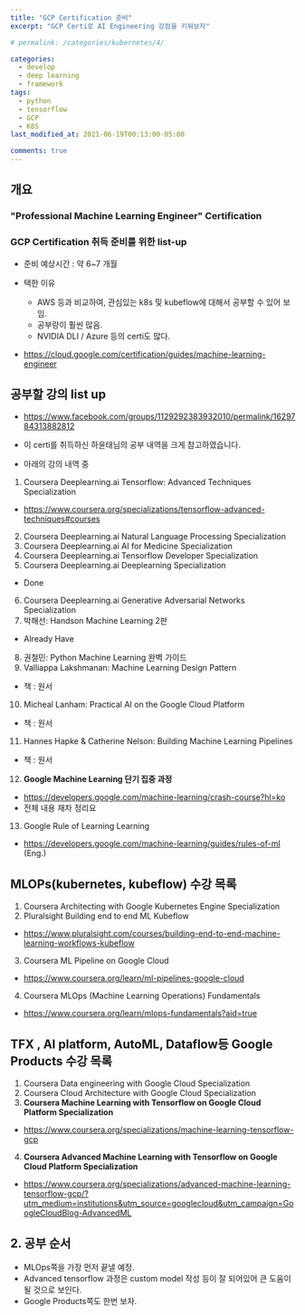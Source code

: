```yaml
---
title: "GCP Certification 준비"
excerpt: "GCP Certi로 AI Engineering 강점을 키워보자"

# permalink: /categories/kubernetes/4/

categories:
  - develop
  - deep learning
  - framework
tags:
  - python
  - tensorflow
  - GCP
  - K8S
last_modified_at: 2021-06-19T00:13:00-05:00

comments: true
---
```


## 개요

### "Professional Machine Learning Engineer" Certification

### GCP Certification 취득 준비를 위한 list-up

- 준비 예상시간 : 약 6~7 개월

- 택한 이유

  - AWS 등과 비교하여, 관심있는 k8s 및 kubeflow에 대해서 공부할 수 있어 보임.
  - 공부량이 훨씬 많음.
  - NVIDIA DLI / Azure 등의 certi도 많다.

- https://cloud.google.com/certification/guides/machine-learning-engineer

## 공부할 강의 list up

- https://www.facebook.com/groups/1129292383932010/permalink/1629784313882812
- 이 certi를 취득하신 하윤태님의 공부 내역을 크게 참고하였습니다.

- 아래의 강의 내역 중

1. Coursera Deeplearning.ai Tensorflow: Advanced Techniques Specialization

- https://www.coursera.org/specializations/tensorflow-advanced-techniques#courses

2. Coursera Deeplearning.ai Natural Language Processing Specialization
3. Coursera Deeplearning.ai AI for Medicine Specialization
4. Coursera Deeplearning.ai Tensorflow Developer Specialization
5. Coursera Deeplearning.ai Deeplearning Specialization

- Done

6. Coursera Deeplearning.ai Generative Adversarial Networks Specialization
7. 박해선: Handson Machine Learning 2판

- Already Have

8. 권철민: Python Machine Learning 완벽 가이드
9. Valliappa Lakshmanan: Machine Learning Design Pattern

- 책 : 원서

10. Micheal Lanham: Practical AI on the Google Cloud Platform

- 책 : 원서

11. Hannes Hapke & Catherine Nelson: Building Machine Learning Pipelines

- 책 : 원서

12. **Google Machine Learning 단기 집중 과정**

- https://developers.google.com/machine-learning/crash-course?hl=ko
- 전체 내용 재차 정리요

13. Google Rule of Learning Learning

- https://developers.google.com/machine-learning/guides/rules-of-ml (Eng.)

## MLOPs(kubernetes, kubeflow) 수강 목록

1. Coursera Architecting with Google Kubernetes Engine Specialization
2. Pluralsight Building end to end ML Kubeflow

- https://www.pluralsight.com/courses/building-end-to-end-machine-learning-workflows-kubeflow

3. Coursera ML Pipeline on Google Cloud

- https://www.coursera.org/learn/ml-pipelines-google-cloud

4. Coursera MLOps (Machine Learning Operations) Fundamentals

- https://www.coursera.org/learn/mlops-fundamentals?aid=true

## TFX , AI platform, AutoML, Dataflow등 Google Products 수강 목록

1. Coursera Data engineering with Google Cloud Specialization
2. Coursera Cloud Architecture with Google Cloud Specialization
3. **Coursera Machine Learning with Tensorflow on Google Cloud Platform Specialization**

- https://www.coursera.org/specializations/machine-learning-tensorflow-gcp

4. **Coursera Advanced Machine Learning with Tensorflow on Google Cloud Platform Specialization**

- https://www.coursera.org/specializations/advanced-machine-learning-tensorflow-gcp/?utm_medium=institutions&utm_source=googlecloud&utm_campaign=GoogleCloudBlog-AdvancedML

## 2. 공부 순서

- MLOps쪽을 가장 먼저 끝낼 예정.
- Advanced tensorflow 과정은 custom model 작성 등이 잘 되어있어 큰 도움이 될 것으로 보인다.
- Google Products쪽도 한번 보자.
